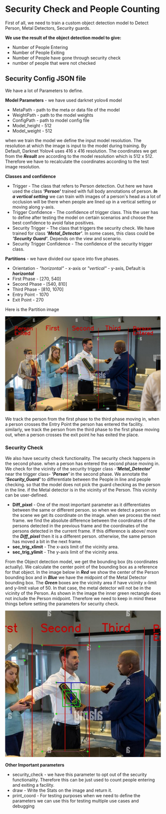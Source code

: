 # Security Check and People Counting

First of all, we need to train a custom object detection model to Detect Person, Metal Detectors, Security guards.

**We use the result of the object detection model to give:**
+ Number of People Entering
+ Number of People Exiting
+ Number of People have gone through security check
+ number of people that were not checked
## Security Config JSON file
We have a lot of Parameters to define.

**Model Parameters** - we have used darknet yolov4 model
 * MetaPath - path to the meta or data file of the model
 * WeightPath - path to the model weights
 * ConfigPath - path to model config file
 * Model_height - 512
 * Model_weight - 512

when we train the model we define the input model resolution. The resolution at which the image is input to the model during training. By Default, Darknet Yolov4 uses 416 x 416 resolution. The coordinates we get from the _**Result**_ are according to the model resolution which is 512 x 512. Therefore we have to recalculate the coordinates according to the test image resolution.

**Classes and confidence**
* Trigger - The class that refers to Person detection. Out here we have used the class _**'Person'**_ trained with full body annotations of person. _**In a vertical setting**_ we can train with images of a person's head as a lot of occlusion  will be there when people are lined up in a vertical setting or moving along y-axis.
* Trigger Confidence - The confidence of trigger class. This the user has to define after testing the model on certain scenarios and choose the best confidence to avoid false positives.
* Security Trigger - The class that triggers the security check. We have trained for class _**'Metal_Detector'**_. In some cases, this class could be _**'Security Guard'**_. Depends on the view and scenario.
* Security Trigger Confidence - The confidence of the security trigger class.

**Partitions** - we have divided our space into five phases.
  * Orientation - _"horizontal"_ - x-axis or _"vertical"_ - y-axis, Default is *__horizontal__*
  * First Phase - [270, 540]
  * Second Phase - [540, 810]
  * Third Phase - [810, 1070]
  * Entry Point - 1070
  * Exit Point - 270

Here is the Partition image

![Partition image](https://github.com/sidmangla/People_Counting/blob/main/partition.jpg)

We track the person from the first phase to the third phase moving in, when a person crosses the Entry Point the person has entered the facility. similarly, we track the person from the third phase to the first phase moving out, when a person crosses the exit point he has exited the place.

### Security Check
We also have security check functionality. The security check happens in the second phase. when a person has entered the second phase moving in. We check for the vicinity of the security trigger class -_**'Metal_Detector'**_ near the trigger class- _**'Person'**_ in the second phase. We annotate the *__'Security_Guard'__* to differentiate between the People in line and people checking. so that the model does not pick the guard checking as the person in the line. if the Metal detector is in the vicinity of the Person. This vicinity can be user-defined.

+ **Diff_pixel** - One of the most important parameter as it differentiates between the same or different person. so when we detect a person on the scene we get its coordinate on the image. when we process the next frame. we find the absolute difference between the coordinates of the persons detected in the previous frame and the coordinates of the persons detected in the current frame. If this difference is above/ more the _**Diff_pixel**_ then it is a different person. otherwise, the same person has moved a bit in the next frame.
+ **sec_trig_xlimit** - The x-axis limit of the vicinity area.
+ **sec_trig_ylimit** - The y-axis limit of the vicinity area.

From the Object detection model, we get the bounding box (its coordinates actually). We calculate the center point of the bounding box as a reference for that object. In the image below in _**Red**_ we show the center of the Person bounding box and in _**Blue**_ we have the midpoint of the Metal Detector bounding box. The _**Green**_ boxes are the vicinity area if have vicinity x-limit and y-limit value of 50. In that case, the metal detector will not be in the vicinity of the Person. As shown in the image the inner green rectangle does not include the Person midpoint. Therefore we need to keep in mind these things before setting the parameters for security check.
  
![Security check image](https://github.com/sidmangla/People_Counting/blob/main/sec.jpg)

**Other Important parameters**

* security_check - we have this parameter to opt out of the security functionality. Therefore this can be just used to count people entering and exiting a facility.
* draw - Write the Stats on the image and  return it.
* print_coord - For testing purposes when we need to define the parameters we can use this for testing multiple use cases and debugging

